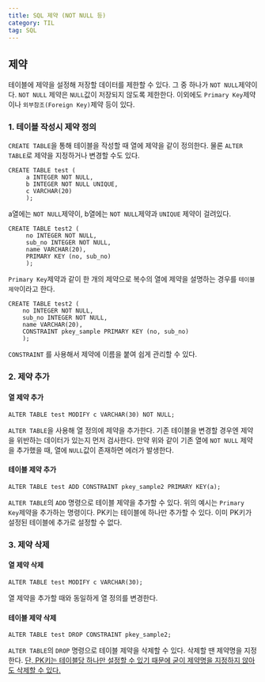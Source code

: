 ```yaml
---
title: SQL 제약 (NOT NULL 등)
category: TIL
tag: SQL
---
```


## 제약

테이블에 제약을 설정해 저장할 데이터를 제한할 수 있다. 그 중 하나가 `NOT NULL`제약이다. `NOT NULL` 제약은 `NULL`값이 저장되지 않도록 제한한다. 이외에도 `Primary Key`제약이나 `외부참조(Foreign Key)`제약 등이 있다.

### 1. 테이블 작성시 제약 정의

`CREATE TABLE`을 통해 테이블을 작성할 때 열에 제약을 같이 정의한다. 물론 `ALTER TABLE`로 제약을 지정하거나 변경할 수도 있다. 

```
CREATE TABLE test (
     a INTEGER NOT NULL,
     b INTEGER NOT NULL UNIQUE,
     c VARCHAR(20)
     );
```

a열에는 `NOT NULL`제약이, b열에는 `NOT NULL`제약과 `UNIQUE` 제약이 걸려있다. 

```
CREATE TABLE test2 (
     no INTEGER NOT NULL,
     sub_no INTEGER NOT NULL,
     name VARCHAR(20),
     PRIMARY KEY (no, sub_no)
     );
```

 `Primary Key`제약과 같이 한 개의 제약으로 복수의 열에 제약을 설명하는 경우를 `테이블 제약`이라고 한다.

```
CREATE TABLE test2 (
    no INTEGER NOT NULL,
    sub_no INTEGER NOT NULL,
    name VARCHAR(20),
    CONSTRAINT pkey_sample PRIMARY KEY (no, sub_no)
    );
```

`CONSTRAINT` 를 사용해서 제약에 이름을 붙여 쉽게 관리할 수 있다.

### 2. 제약 추가

#### 열 제약 추가

```
ALTER TABLE test MODIFY c VARCHAR(30) NOT NULL;
```

`ALTER TABLE`을 사용해 열 정의에 제약을 추가한다. 기존 테이블을 변경할 경우엔 제약을 위반하는 데이터가 있는지 먼저 검사한다. 만약 위와 같이 기존 열에 `NOT NULL` 제약을 추가했을 때, 열에 `NULL`값이 존재하면 에러가 발생한다.

#### 테이블 제약 추가

```
ALTER TABLE test ADD CONSTRAINT pkey_sample2 PRIMARY KEY(a);
```

`ALTER TABLE`의 `ADD` 명령으로 테이블 제약을 추가할 수 있다. 위의 예시는 `Primary Key`제약을 추가하는 명령이다. PK키는 테이블에 하나만 추가할 수 있다. 이미 PK키가 설정된 테이블에 추가로 설정할 수 없다.

### 3. 제약 삭제

#### 열 제약 삭제

```
ALTER TABLE test MODIFY c VARCHAR(30);
```

열 제약을 추가할 때와 동일하게 열 정의를 변경한다.

#### 테이블 제약 삭제

```
ALTER TABLE test DROP CONSTRAINT pkey_sample2;
```

`ALTER TABLE`의 `DROP` 명령으로 테이블 제약을 삭제할 수 있다. 삭제할 땐 제약명을 지정한다. <u>단, PK키는 테이블당 하나만 설정할 수 있기 때문에 굳이 제약명을 지정하지 않아도 삭제할 수 있다.</u>